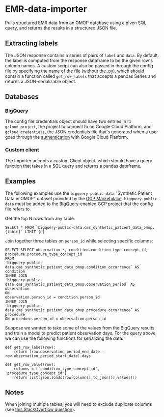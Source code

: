 # EMR-data-importer

Pulls structured EMR data from an OMOP database using a given SQL query, and returns the results in a structured JSON file.

## Extracting labels

The JSON response contains a series of pairs of `label` and `data`. By default, the label is computed from the response dataframe to be the given row's column names. A custom script can also be passed in through the config file by specifying the name of the file (without the .py), which should contain a function called `get_row_labels` that accepts a pandas Series and returns a JSON-serializable object.

## Databases

### BigQuery

The config file credentials object should have two entries in it: `gcloud_project`, the project to connect to on Google Cloud Platform, and `gcloud_credentials`, the JSON credentials file that's generated when a user goes through the [authentication](https://cloud.google.com/docs/authentication) with Google Cloud Platform.

### Custom client

The Importer accepts a custom Client object, which should have a query function that takes in a SQL query and returns a pandas dataframe.

## Examples

The following examples use the `bigquery-public-data` "Synthetic Patient Data in OMOP"
dataset provided by the [GCP Marketplace](https://console.cloud.google.com/marketplace/browse?filter=category:health). `bigquery-public-data` must be added to the BigQuery-enabled GCP project that the config file refers to.

Get the top N rows from any table:

```SELECT * FROM `bigquery-public-data.cms_synthetic_patient_data_omop.{table}` LIMIT {n}```

Join together three tables on `person_id` while selecting specific columns:

```
SELECT SELECT observation.*, condition.condition_type_concept_id, procedure.procedure_type_concept_id
FROM 
`bigquery-public-data.cms_synthetic_patient_data_omop.condition_occurrence` AS condition
INNER JOIN
`bigquery-public-data.cms_synthetic_patient_data_omop.observation_period` AS observation
ON
observation.person_id = condition.person_id
INNER JOIN
`bigquery-public-data.cms_synthetic_patient_data_omop.procedure_occurrence` AS procedure
ON procedure.person_id = observation.person_id
```

Suppose we wanted to take some of the values from the BigQuery results and train a model to predict patient observation days. For the query above, we can use the following functions for serializing the data:

```
def get_row_label(row):
    return (row.observation_period_end_date - row.observation_period_start_date).days

def get_row_value(row):
    columns = ['condition_type_concept_id', 'procedure_type_concept_id']
    return list(json.loads(row[columns].to_json()).values())
```

## Notes

When joining multiple tables, you will need to exclude duplicate columns (see [this StackOverflow question](https://stackoverflow.com/questions/53779191/bigquery-duplicate-column-names)). 